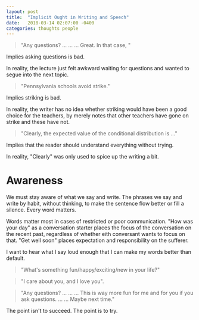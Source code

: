 ```yaml
---
layout: post
title:  "Implicit Ought in Writing and Speech"
date:   2018-03-14 02:07:00 -0400
categories: thoughts people
---
```

> "Any questions? ... ... ... Great. In that case, "

Implies asking questions is bad.

In reality, the lecture just felt awkward waiting for questions and wanted to segue into the next topic.

> "Pennsylvania schools avoid strike."

Implies striking is bad.

In reality, the writer has no idea whether striking would have been a good choice for the teachers, by merely notes that other teachers have gone on strike and these have not.

> "Clearly, the expected value of the conditional distribution is ..."

Implies that the reader should understand everything without trying.

In reality, "Clearly" was only used to spice up the writing a bit.


Awareness
==

We must stay aware of what we say and write. The phrases we say and write by habit, without thinking, to make the sentence flow better or fill a silence. Every word matters.

Words matter most in cases of restricted or poor communication. "How was your day" as a conversation starter places the focus of the conversation on the recent past, regardless of whether eith conversant wants to focus on that. "Get well soon" places expectation and responsibility on the sufferer.

I want to hear what I say loud enough that I can make my words better than default.

> "What's something fun/happy/exciting/new in your life?"

> "I care about you, and I love you".

> "Any questions? ... ... ... This is way more fun for me and for you if you ask questions. ... ... Maybe next time."

The point isn't to succeed. The point is to try.
